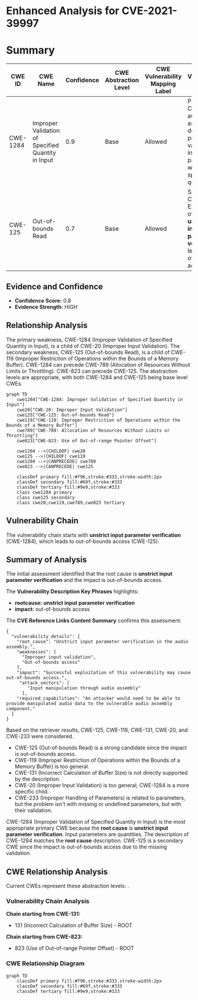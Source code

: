 # Enhanced Analysis for CVE-2021-39997

# Summary
| CWE ID | CWE Name | Confidence | CWE Abstraction Level | CWE Vulnerability Mapping Label | CWE-Vulnerability Mapping Notes |
|---|---|---|---|---|---|
| CWE-1284 | Improper Validation of Specified Quantity in Input | 0.9 | Base | Allowed | Primary CWE. The audio assembly does not properly validate input parameters, which are a specified quantity. |
| CWE-125 | Out-of-bounds Read | 0.7 | Base | Allowed | Secondary CWE. Exploitation of the **unstrict input parameter verification** leads to out-of-bounds access. |

## Evidence and Confidence

*   **Confidence Score:** 0.8
*   **Evidence Strength:** HIGH

## Relationship Analysis
The primary weakness, CWE-1284 (Improper Validation of Specified Quantity in Input), is a child of CWE-20 (Improper Input Validation). The secondary weakness, CWE-125 (Out-of-bounds Read), is a child of CWE-119 (Improper Restriction of Operations within the Bounds of a Memory Buffer). CWE-1284 can precede CWE-789 (Allocation of Resources Without Limits or Throttling). CWE-823 can precede CWE-125. The abstraction levels are appropriate, with both CWE-1284 and CWE-125 being base level CWEs.

```mermaid
graph TD
    cwe1284["CWE-1284: Improper Validation of Specified Quantity in Input"]
    cwe20["CWE-20: Improper Input Validation"]
    cwe125["CWE-125: Out-of-bounds Read"]
    cwe119["CWE-119: Improper Restriction of Operations within the Bounds of a Memory Buffer"]
    cwe789["CWE-789: Allocation of Resources Without Limits or Throttling"]
    cwe823["CWE-823: Use of Out-of-range Pointer Offset"]

    cwe1284 -->|CHILDOF| cwe20
    cwe125 -->|CHILDOF| cwe119
    cwe1284 -->|CANPRECEDE| cwe789
    cwe823 -->|CANPRECEDE| cwe125
    
    classDef primary fill:#f96,stroke:#333,stroke-width:2px
    classDef secondary fill:#69f,stroke:#333
    classDef tertiary fill:#9e9,stroke:#333
    class cwe1284 primary
    class cwe125 secondary
    class cwe20,cwe119,cwe789,cwe823 tertiary
```

## Vulnerability Chain
The vulnerability chain starts with **unstrict input parameter verification** (CWE-1284), which leads to out-of-bounds access (CWE-125).

## Summary of Analysis
The initial assessment identified that the root cause is **unstrict input parameter verification** and the impact is out-of-bounds access.

The **Vulnerability Description Key Phrases** highlights:
- **rootcause:** **unstrict input parameter verification**
- **impact:** out-of-bounds access

The **CVE Reference Links Content Summary** confirms this assessment:
```
{
  "vulnerability_details": {
    "root_cause": "Unstrict input parameter verification in the audio assembly.",
    "weaknesses": [
      "Improper input validation",
      "Out-of-bounds access"
    ],
    "impact": "Successful exploitation of this vulnerability may cause out-of-bounds access.",
     "attack_vectors": [
        "Input manipulation through audio assembly"
      ],
    "required_capabilities": "An attacker would need to be able to provide manipulated audio data to the vulnerable audio assembly component."
  }
}
```

Based on the retriever results, CWE-125, CWE-119, CWE-131, CWE-20, and CWE-233 were considered.

*   CWE-125 (Out-of-bounds Read) is a strong candidate since the impact is out-of-bounds access.
*   CWE-119 (Improper Restriction of Operations within the Bounds of a Memory Buffer) is too general.
*   CWE-131 (Incorrect Calculation of Buffer Size) is not directly supported by the description.
*   CWE-20 (Improper Input Validation) is too general; CWE-1284 is a more specific child.
*   CWE-233 (Improper Handling of Parameters) is related to parameters, but the problem isn't with missing or undefined parameters, but with their validation.

CWE-1284 (Improper Validation of Specified Quantity in Input) is the most appropriate primary CWE because the **root cause** is **unstrict input parameter verification**. Input parameters are quantities. The description of CWE-1284 matches the **root cause** description. CWE-125 is a secondary CWE since the impact is out-of-bounds access due to the missing validation.


## CWE Relationship Analysis

Current CWEs represent these abstraction levels: .


### Vulnerability Chain Analysis

**Chain starting from CWE-131:**
- 131 (Incorrect Calculation of Buffer Size) - ROOT


**Chain starting from CWE-823:**
- 823 (Use of Out-of-range Pointer Offset) - ROOT



### CWE Relationship Diagram

```mermaid
graph TD
    classDef primary fill:#f96,stroke:#333,stroke-width:2px
    classDef secondary fill:#69f,stroke:#333
    classDef tertiary fill:#9e9,stroke:#333
```
